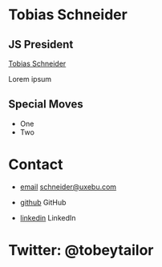 Tobias Schneider
================

JS President
------------

[Tobias Schneider](/media/img/team/schneider.jpg)

Lorem ipsum

Special Moves
-------------

* One
* Two

Contact
=======

* [email](mailto:schneider@uxebu.com)
  schneider@uxebu.com

* [github](http://github.com/...)
  GitHub

* [linkedin](http://www.linkedin.com/in/...)
  LinkedIn

Twitter: @tobeytailor
=====================
